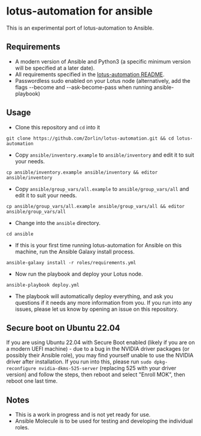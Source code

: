 # lotus-automation for ansible
This is an experimental port of lotus-automation to Ansible.

## Requirements
- A modern version of Ansible and Python3 (a specific minimum version will be specified at a later date).
- All requirements specified in the [lotus-automation README](../README.md#requirements).
- Passwordless sudo enabled on your Lotus node (alternatively, add the flags --become and --ask-become-pass when running ansible-playbook)

## Usage
- Clone this repository and `cd` into it
```
git clone https://github.com/Zorlin/lotus-automation.git && cd lotus-automation
```
- Copy `ansible/inventory.example` to `ansible/inventory` and edit it to suit your needs.
```
cp ansible/inventory.example ansible/inventory && editor ansible/inventory
```
- Copy `ansible/group_vars/all.example` to `ansible/group_vars/all` and edit it to suit your needs.
```
cp ansible/group_vars/all.example ansible/group_vars/all && editor ansible/group_vars/all
```
- Change into the `ansible` directory.
```
cd ansible
```
- If this is your first time running lotus-automation for Ansible on this machine, run the Ansible Galaxy install process.
```
ansible-galaxy install -r roles/requirements.yml
```
- Now run the playbook and deploy your Lotus node.
```
ansible-playbook deploy.yml
```
- The playbook will automatically deploy everything, and ask you questions if it needs any more information from you. If you run into any issues, please let us know by opening an issue on this repository.

## Secure boot on Ubuntu 22.04
If you are using Ubuntu 22.04 with Secure Boot enabled (likely if you are on a modern UEFI machine) - due to a bug in the NVIDIA driver packages (or possibly their Ansible role), you may find yourself unable to use the NVIDIA driver after installation. If you run into this, please run `sudo dpkg-reconfigure nvidia-dkms-525-server` (replacing 525 with your driver version) and follow the steps, then reboot and select "Enroll MOK", then reboot one last time.

## Notes
- This is a work in progress and is not yet ready for use.
- Ansible Molecule is to be used for testing and developing the individual roles.
